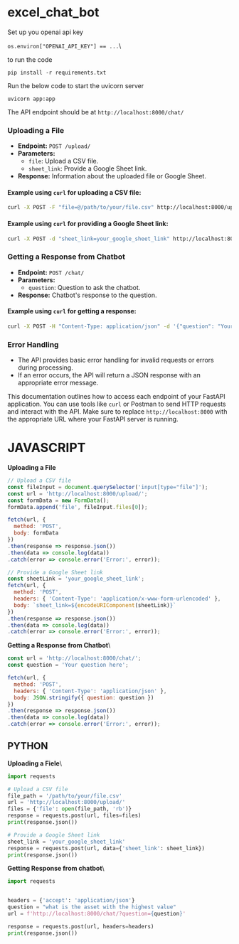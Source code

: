 
# excel_chat_bot

Set up you openai api key

```os.environ["OPENAI_API_KEY"] == ...```\

to run the code

```pip install -r requirements.txt```

Run the below code to start the uvicorn server

```uvicorn app:app```


The API endpoint should be at ```http://localhost:8000/chat/```


### Uploading a File
- **Endpoint:** `POST /upload/`
- **Parameters:**
  - `file`: Upload a CSV file.
  - `sheet_link`: Provide a Google Sheet link.
- **Response:** Information about the uploaded file or Google Sheet.

#### Example using `curl` for uploading a CSV file:
```bash
curl -X POST -F "file=@/path/to/your/file.csv" http://localhost:8000/upload/
```

#### Example using `curl` for providing a Google Sheet link:
```bash
curl -X POST -d "sheet_link=your_google_sheet_link" http://localhost:8000/upload/
```

### Getting a Response from Chatbot
- **Endpoint:** `POST /chat/`
- **Parameters:**
  - `question`: Question to ask the chatbot.
- **Response:** Chatbot's response to the question.

#### Example using `curl` for getting a response:
```bash
curl -X POST -H "Content-Type: application/json" -d '{"question": "Your question here"}' http://localhost:8000/chat/
```

### Error Handling
- The API provides basic error handling for invalid requests or errors during processing.
- If an error occurs, the API will return a JSON response with an appropriate error message.

This documentation outlines how to access each endpoint of your FastAPI application. You can use tools like `curl` or Postman to send HTTP requests and interact with the API. Make sure to replace `http://localhost:8000` with the appropriate URL where your FastAPI server is running.

# JAVASCRIPT
**Uploading a File**

```javascript
// Upload a CSV file
const fileInput = document.querySelector('input[type="file"]');
const url = 'http://localhost:8000/upload/';
const formData = new FormData();
formData.append('file', fileInput.files[0]);

fetch(url, {
  method: 'POST',
  body: formData
})
.then(response => response.json())
.then(data => console.log(data))
.catch(error => console.error('Error:', error));

// Provide a Google Sheet link
const sheetLink = 'your_google_sheet_link';
fetch(url, {
  method: 'POST',
  headers: { 'Content-Type': 'application/x-www-form-urlencoded' },
  body: `sheet_link=${encodeURIComponent(sheetLink)}`
})
.then(response => response.json())
.then(data => console.log(data))
.catch(error => console.error('Error:', error));
```


**Getting a Response from Chatbot**\

```javascript
const url = 'http://localhost:8000/chat/';
const question = 'Your question here';

fetch(url, {
  method: 'POST',
  headers: { 'Content-Type': 'application/json' },
  body: JSON.stringify({ question: question })
})
.then(response => response.json())
.then(data => console.log(data))
.catch(error => console.error('Error:', error));
```

## PYTHON

**Uploading a Fiele**\

```python
import requests

# Upload a CSV file
file_path = '/path/to/your/file.csv'
url = 'http://localhost:8000/upload/'
files = {'file': open(file_path, 'rb')}
response = requests.post(url, files=files)
print(response.json())

# Provide a Google Sheet link
sheet_link = 'your_google_sheet_link'
response = requests.post(url, data={'sheet_link': sheet_link})
print(response.json())

```

**Getting Response from chatbot**\
```python
import requests


headers = {'accept': 'application/json'}
question = "what is the asset with the highest value"
url = f'http://localhost:8000/chat/?question={question}'

response = requests.post(url, headers=headers)
print(response.json())

```